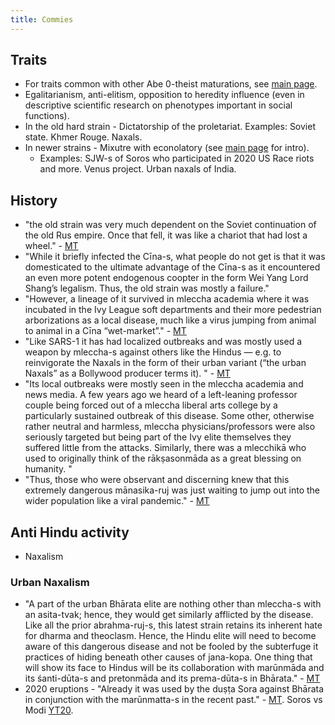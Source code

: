 ```yaml
---
title: Commies
---
```


## Traits
- For traits common with other Abe 0-theist maturations, see [main page](../).
- Egalitarianism, anti-elitism, opposition to heredity influence (even in descriptive scientific research on phenotypes important in social functions).
- In the old hard strain - Dictatorship of the proletariat. Examples: Soviet state. Khmer Rouge. Naxals.
- In newer strains - Mixutre with econolatory (see [main page](../) for intro). 
  - Examples: SJW-s of Soros who participated in 2020 US Race riots and more. Venus project. Urban naxals of India.

## History
- "the old strain was very much dependent on the Soviet continuation of the old Rus empire. Once that fell, it was like a chariot that had lost a wheel." - [MT](https://manasataramgini.wordpress.com/2020/06/08/pandemic-days-the-fizz-is-out-of-the-bottle/)
- "While it briefly infected the Cīna-s, what people do not get is that it was domesticated to the ultimate advantage of the Cīna-s as it encountered an even more potent endogenous coopter in the form Wei Yang Lord Shang’s legalism. Thus, the old strain was mostly a failure."
- "However, a lineage of it survived in mleccha academia where it was incubated in the Ivy League soft departments and their more pedestrian arborizations as a local disease, much like a virus jumping from animal to animal in a Cīna “wet-market”." - [MT](https://manasataramgini.wordpress.com/2020/06/08/pandemic-days-the-fizz-is-out-of-the-bottle/)
- "Like SARS-1 it has had localized outbreaks and was mostly used a weapon by mleccha-s against others like the Hindus — e.g. to reinvigorate the Naxals in the form of their urban variant (“the urban Naxals” as a Bollywood producer terms it). " - [MT](https://manasataramgini.wordpress.com/2020/06/08/pandemic-days-the-fizz-is-out-of-the-bottle/)
- "Its local outbreaks were mostly seen in the mleccha academia and news media. A few years ago we heard of a left-leaning professor couple being forced out of a mleccha liberal arts college by a particularly sustained outbreak of this disease. Some other, otherwise rather neutral and harmless, mleccha physicians/professors were also seriously targeted but being part of the Ivy elite themselves they suffered little from the attacks. Similarly, there was a mlecchikā who used to originally think of the rākṣasonmāda as a great blessing on humanity. "
- "Thus, those who were observant and discerning knew that this extremely dangerous mānasika-ruj was just waiting to jump out into the wider population like a viral pandemic." - [MT](https://manasataramgini.wordpress.com/2020/06/08/pandemic-days-the-fizz-is-out-of-the-bottle/)

## Anti Hindu activity
- Naxalism

### Urban Naxalism
- "A part of the urban Bhārata elite are nothing other than mleccha-s with an asita-tvak; hence, they would get similarly afflicted by the disease. Like all the prior abrahma-ruj-s, this latest strain retains its inherent hate for dharma and theoclasm. Hence, the Hindu elite will need to become aware of this dangerous disease and not be fooled by the subterfuge it practices of hiding beneath other causes of jana-kopa. One thing that will show its face to Hindus will be its collaboration with marūnmāda and its śanti-dūta-s and pretonmāda and its prema-dūta-s in Bhārata." - [MT](https://manasataramgini.wordpress.com/2020/06/08/pandemic-days-the-fizz-is-out-of-the-bottle/)
- 2020 eruptions - "Already it was used by the duṣṭa Sora against Bhārata in conjunction with the marūnmatta-s in the recent past." - [MT](https://manasataramgini.wordpress.com/2020/06/08/pandemic-days-the-fizz-is-out-of-the-bottle/). Soros vs Modi [YT20](https://www.youtube.com/watch?time_continue=4&v=c8yiM-uI0nI&feature=emb_logo).